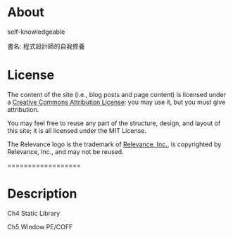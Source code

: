 # About
self-knowledgeable

書名: 程式設計師的自我修養

# License
The content of the site (i.e., blog posts and page content) is licensed under a [Creative Commons Attribution License](http://creativecommons.org/licenses/by/3.0/us/): you may use it, but you must give attribution.

You may feel free to reuse any part of the structure, design, and layout of this site; it is all licensed under the MIT License.

The Relevance logo is the trademark of [Relevance, Inc.](http://thinkrelevance.com), is copyrighted by Relevance, Inc., and may not be reused.

==================
# Description
Ch4 Static Library

Ch5 Window PE/COFF
